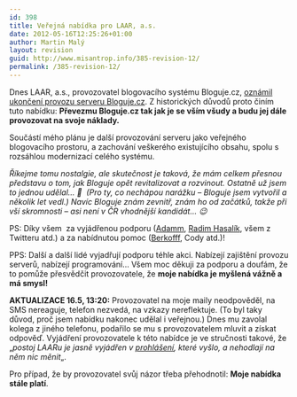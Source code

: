 ```yaml
---
id: 398
title: Veřejná nabídka pro LAAR, a.s.
date: 2012-05-16T12:25:26+01:00
author: Martin Malý
layout: revision
guid: http://www.misantrop.info/385-revision-12/
permalink: /385-revision-12/
---
```

Dnes LAAR, a.s., provozovatel blogovacího systému Bloguje.cz, [oznámil ukončení provozu serveru Bloguje.cz](http://bloguje.bloguje.cz/928564-ukonceni-provozu-bloguje-k-30-6-2012.php). Z historických důvodů proto činím tuto nabídku: **Převezmu Bloguje.cz tak jak je se vším všudy a budu jej dále provozovat na svoje náklady.**

<!--more-->

Součástí mého plánu je další provozování serveru jako veřejného blogovacího prostoru, a zachování veškerého existujícího obsahu, spolu s rozsáhlou modernizací celého systému.

_Říkejme tomu nostalgie, ale skutečnost je taková, že mám celkem přesnou představu o tom, jak Bloguje opět revitalizovat a rozvinout. Ostatně už jsem to jednou udělal&#8230; 🙂  (Pro ty, co nechápou narážku &#8211; Bloguje jsem vytvořil a několik let vedl.) Navíc Bloguje znám zevnitř, znám ho od začátků, takže při vší skromnosti &#8211; asi není v ČR vhodnější kandidát&#8230; 😉_

PS: Díky všem  za vyjádřenou podporu ([Adamm](https://www.facebook.com/zbiejczuk/posts/387952581256158), [Radim Hasalík](https://www.facebook.com/hasalik/posts/411346598885645), všem z Twitteru atd.) a za nabídnutou pomoc ([Berkofff](http://twitter.com/Berkofff/status/202405974236082178), Cody atd.)!

PPS: Další a další lidé vyjadřují podporu téhle akci. Nabízejí zajištění provozu serverů, nabízejí programování&#8230; Všem moc děkuji za podporu a doufám, že to pomůže přesvědčit provozovatele, že **moje nabídka je myšlená vážně a má smysl!**

**AKTUALIZACE 16.5, 13:20:** Provozovatel na moje maily neodpověděl, na SMS nereaguje, telefon nezvedá, na vzkazy nereflektuje. (To byl taky důvod, proč jsem nabídku nakonec udělal i veřejnou.) Dnes mu zavolal kolega z jiného telefonu, podařilo se mu s provozovatelem mluvit a získat odpověď. Vyjádření provozovatele k této nabídce je ve stručnosti takové, že &#8222;_postoj LAARu je jasně vyjádřen v [prohlášení](http://bloguje.bloguje.cz/928564-ukonceni-provozu-bloguje-k-30-6-2012.php), které vyšlo, a nehodlají na něm nic měnit_&#8222;.

Pro případ, že by provozovatel svůj názor třeba přehodnotil: **Moje nabídka stále platí**.